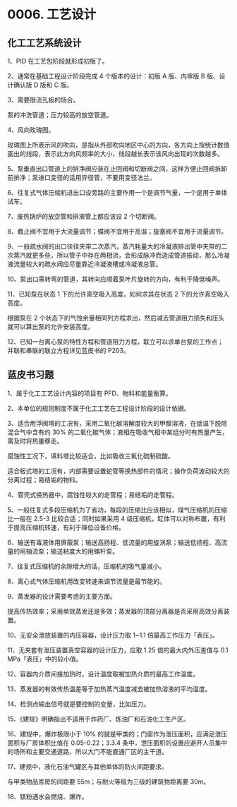 # 0006. 工艺设计

## 化工工艺系统设计
1、PID 在工艺包阶段就形成初版了。

2、通常在基础工程设计阶段完成 4 个版本的设计：初版 A 版、内审版 B 版、设计确认版 D 版和 C 版。

3、需要限流孔板的场合。

泵的冲洗管道；压力较高的放空管道。

4、风向玫瑰图。

玫瑰图上所表示风的吹向，是指从外部吹向地区中心的方向，各方向上按统计数值画出的线段，表示此方向风频率的大小，线段越长表示该风向出现的次数越多。

5、泵垂直出口管道上的排净阀应装在止回阀和切断阀之间，这样方便止回阀拆卸前排净；泵进口变径的话用异径管，不要用变径法兰。

6、往复式气体压缩机进出口设旁路的主要作用一个是调节气量，一个是用于单体试车。

7、废热锅炉的放空管和排液管上都应该设 2 个切断阀。

8、截止阀不宜用于大流量调节；蝶阀不宜用于高温；旋塞阀不宜用于流量调节。

9、一般疏水阀的出口往往夹带二次蒸汽，蒸汽耗量大的冷凝液排出管中夹带的二次蒸汽就更多些，所以管子中存在两相流，会形成脉冲而造成管道振动，那么冷凝液流量较大的疏水阀应尽量靠近冷凝液槽或冷凝液总管。

10、泵出口需转弯的管道，其转向应顺着泵叶片旋转的方向，有利于降低噪声。

11、已知泵在状态 1 下的允许真空吸入高度，如何求其在状态 2 下的允许真空吸入高度。

根据泵在 2 个状态下的气蚀余量相同列方程求出，然后减去管道阻力损失和压头就可以算出泵的允许安装高度。

12、已知一台离心泵的特性方程和管道阻力方程，联立可以求单台泵的工作点；并联和串联的联立方程详见蓝皮书的 P203。


## 蓝皮书习题
1、属于化工工艺设计内容的项目有 PFD、物料和能量衡算。

2、本单位的规则制度不属于化工工艺在工程设计阶段的设计依据。

3、适合用浮阀塔的工况有，采用二氧化碳溶解度较大的甲醇溶液，在低温下脱除混合气中含有约 30% 的二氧化碳气体；液相在吸收气相中某组分时有热量产生，需及时将热量移走。

腐蚀性工况下，填料塔比较适合，比如吸收三氧化硫制硫酸。

适合板式塔的工况有，内部需要设置蛇管等换热部件的情况；操作负荷波动较大的分离过程；易结垢的物料。

4、管壳式换热器中，腐蚀性较大的走管程；易结垢的走管程。

5、一般往复式多段压缩机为了省功，每段的压缩比应该相似，煤气压缩机的压缩比一般在 2.5-3 比较合适；同时如果采用 4 级压缩机，缸体可以对称布置，有利于提高压缩机转速，有利于降低设备价格。

6、输送有毒液体用屏蔽泵；输送高扬程、低流量的用旋涡泵；输送低扬程、高流量的用轴流泵；输送粘度大的用螺杆泵。

7、往复式压缩机的余隙增大的话，压缩机的吸气量减小。

8、离心式气体压缩机用改变转速来调节流量是最节能的。

9、蒸发器的设计需要考虑的主要方面。

提高传热效率；采用单效蒸发还是多效；蒸发器的顶部分离器是否采用高效分离装置。

10、无安全泄放装置的内压容器，设计压力取 1~1.1 倍最高工作压力「表压」。

11、无夹套有泄压装置真空容器的设计压力，应取 1.25 倍的最大内外压差值与 0.1 MPa「表压」中的较小值。

12、容器内介质间接加热时，设计温度取被加热介质的最高工作温度。

13、蒸发器的有效传热温差等于加热蒸汽温度减去被加热溶液的平均温度。

14、检测点输出信号就是要控制的变量，比如压力。

15、《建规》明确指出不适用于炸药厂、炼油厂和石油化工生产区。

16、建规中，爆炸极限小于 10% 的就是甲类的；门窗作为泄压面积，应满足泄压面积与厂房体积比值在 0.05-0.22；3.3.4 条中，泄压面积的设置应避开人员集中的场所和主要交通道路，所以大门不能直通厂区的主干道。

17、建规中，液化石油气罐区与其他单体的防火间距要求。

与甲类物品库房的间距要 55m；与耐火等级为三级的建筑物距离要 30m。

18、镁粉遇水会燃烧、爆炸。


